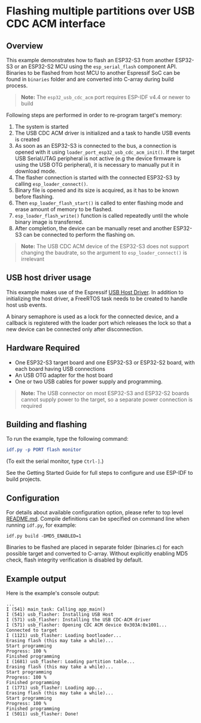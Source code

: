 # Flashing multiple partitions over USB CDC ACM interface

## Overview

This example demonstrates how to flash an ESP32-S3 from another ESP32-S3 or an ESP32-S2 MCU using the `esp_serial_flash` component API. Binaries to be flashed from host MCU to another Espressif SoC can be found in `binaries` folder and are converted into C-array during build process.

> **Note:** The `esp32_usb_cdc_acm` port requires ESP-IDF v4.4 or newer to build

Following steps are performed in order to re-program target's memory:

1. The system is started
2. The USB CDC ACM driver is initialized and a task to handle USB events is created
3. As soon as an ESP32-S3 is connected to the bus, a connection is opened with it using `loader_port_esp32_usb_cdc_acm_init()`. If the target USB Serial/JTAG peripheral is not active (e.g the device firmware is using the USB OTG peripheral), it is necessary to manually put it in download mode.
4. The flasher connection is started with the connected ESP32-S3 by calling `esp_loader_connect()`.
5. Binary file is opened and its size is acquired, as it has to be known before flashing.
6. Then `esp_loader_flash_start()` is called to enter flashing mode and erase amount of memory to be flashed.
7. `esp_loader_flash_write()` function is called repeatedly until the whole binary image is transferred.
8. After completion, the device can be manually reset and another ESP32-S3 can be connected to perform the flashing on.

> **Note:** The USB CDC ACM device of the ESP32-S3 does not support changing the baudrate, so the argument to `esp_loader_connect()` is irrelevant

## USB host driver usage

This example makes use of the Espressif [USB Host Driver](https://docs.espressif.com/projects/esp-idf/en/latest/esp32s3/api-reference/peripherals/usb_host.html).
In addition to initializing the host driver, a FreeRTOS task needs to be created to handle host usb events.

A binary semaphore is used as a lock for the connected device, and a callback is registered with the loader port which releases the lock so that a new device can be connected only after disconnection.

## Hardware Required

* One ESP32-S3 target board and one ESP32-S3 or ESP32-S2 board, with each board having USB connections
* An USB OTG adapter for the host board
* One or two USB cables for power supply and programming.

> **Note:** The USB connector on most ESP32-S3 and ESP32-S2 boards cannot supply power to the target, so a separate power connection is required

## Building and flashing

To run the example, type the following command:

```CMake
idf.py -p PORT flash monitor
```

(To exit the serial monitor, type ``Ctrl-]``.)

See the Getting Started Guide for full steps to configure and use ESP-IDF to build projects.

## Configuration

For details about available configuration option, please refer to top level [README.md](../../README.md). 
Compile definitions can be specified on command line when running `idf.py`, for example:

```
idf.py build -DMD5_ENABLED=1
```
Binaries to be flashed are placed in separate folder (binaries.c) for each possible target and converted to C-array. Without explicitly enabling MD5 check, flash integrity verification is disabled by default.

## Example output

Here is the example's console output:

```
...
I (541) main_task: Calling app_main()
I (541) usb_flasher: Installing USB Host
I (571) usb_flasher: Installing the USB CDC-ACM driver
I (571) usb_flasher: Opening CDC ACM device 0x303A:0x1001...
Connected to target
I (1121) usb_flasher: Loading bootloader...
Erasing flash (this may take a while)...
Start programming
Progress: 100 %
Finished programming
I (1681) usb_flasher: Loading partition table...
Erasing flash (this may take a while)...
Start programming
Progress: 100 %
Finished programming
I (1771) usb_flasher: Loading app...
Erasing flash (this may take a while)...
Start programming
Progress: 100 %
Finished programming
I (5011) usb_flasher: Done!
```
